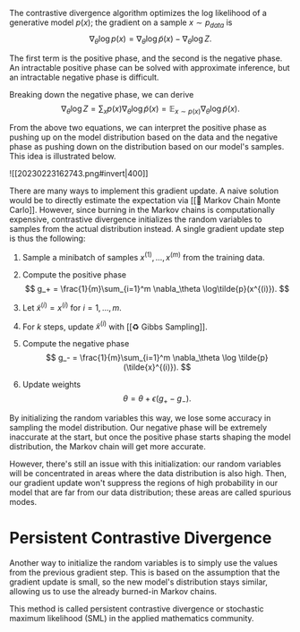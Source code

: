 The contrastive divergence algorithm optimizes the log likelihood of a generative model $p(x)$; the gradient on a sample $x \sim p_{data}$ is 
$$
\nabla_\theta \log p(x) = \nabla_\theta \log \tilde{p}(x) - \nabla_\theta \log Z.
$$


The first term is the positive phase, and the second is the negative phase. An intractable positive phase can be solved with approximate inference, but an intractable negative phase is difficult.

Breaking down the negative phase, we can derive 
$$
\nabla_\theta \log Z = \sum_x p(x) \nabla_\theta \log \tilde{p}(x) = \mathbb{E}_{x \sim p(x)} \nabla_\theta \log \tilde{p}(x).
$$


From the above two equations, we can interpret the positive phase as pushing up on the model distribution based on the data and the negative phase as pushing down on the distribution based on our model's samples. This idea is illustrated below.

![[20230223162743.png#invert|400]]

There are many ways to implement this gradient update. A naive solution would be to directly estimate the expectation via [[🎯 Markov Chain Monte Carlo]]. However, since burning in the Markov chains is computationally expensive, contrastive divergence initializes the random variables to samples from the actual distribution instead. A single gradient update step is thus the following:
1. Sample a minibatch of samples $x^{(1)}, \ldots, x^{(m)}$ from the training data.
2. Compute the positive phase 
$$
g_+ = \frac{1}{m}\sum_{i=1}^m \nabla_\theta \log\tilde{p}(x^{(i)}).
$$

3. Let $\tilde{x}^{(i)} = x^{(i)}$ for $i = 1, \ldots, m$.
4. For $k$ steps, update $\tilde{x}^{(i)}$ with [[♻️ Gibbs Sampling]].
5. Compute the negative phase 
$$
g_- = \frac{1}{m}\sum_{i=1}^m \nabla_\theta \log \tilde{p}(\tilde{x}^{(i)}).
$$

6. Update weights 
$$
\theta = \theta + \epsilon(g_+ - g_-).
$$


By initializing the random variables this way, we lose some accuracy in sampling the model distribution. Our negative phase will be extremely inaccurate at the start, but once the positive phase starts shaping the model distribution, the Markov chain will get more accurate.

However, there's still an issue with this initialization: our random variables will be concentrated in areas where the data distribution is also high. Then, our gradient update won't suppress the regions of high probability in our model that are far from our data distribution; these areas are called spurious modes.

# Persistent Contrastive Divergence
Another way to initialize the random variables is to simply use the values from the previous gradient step. This is based on the assumption that the gradient update is small, so the new model's distribution stays similar, allowing us to use the already burned-in Markov chains.

This method is called persistent contrastive divergence or stochastic maximum likelihood (SML) in the applied mathematics community.